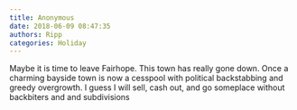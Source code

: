```yaml
---
title: Anonymous
date: 2018-06-09 08:47:35
authors: Ripp
categories: Holiday
---
```


 Maybe it is time to leave Fairhope.  This town has really gone down.   Once a charming bayside town is now a cesspool with political backstabbing and greedy overgrowth.   I guess I will sell, cash out, and go someplace without backbiters and and subdivisions